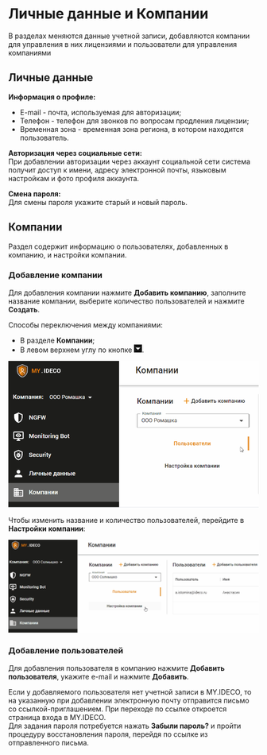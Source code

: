 # Личные данные и Компании

В разделах меняются данные учетной записи, добавляются компании для управления в них лицензиями и пользователи для управления компаниями

## Личные данные

**Информация о профиле:**
* E-mail - почта, используемая для авторизации;
* Телефон - телефон для звонков по вопросам продления лицензии;
* Временная зона - временная зона региона, в котором находится пользователь.

**Авторизация через социальные сети:** \
При добавлении авторизации через аккаунт социальной сети система получит доступ к имени, адресу электронной почты, языковым настройкам и фото профиля аккаунта.

**Смена пароля:** \
Для смены пароля укажите старый и новый пароль.

## Компании

Раздел содержит информацию о пользователях, добавленных в компанию, и настройки компании.

### Добавление компании

Для добавления компании нажмите **Добавить компанию**, заполните название компании, выберите количество пользователей и нажмите **Создать**.

Способы переключения между компаниями:
* В разделе **Компании**;
* В левом верхнем углу по кнопке ![](/.gitbook/assets/icon-cc.png).

![](/.gitbook/assets/my-ideco-companies.gif)

Чтобы изменить название и количество пользователей, перейдите в **Настройки компании**:

![](/.gitbook/assets/my-ideco-companies1.gif)

### Добавление пользователей

Для добавления пользователя в компанию нажмите **Добавить пользователя**, укажите e-mail и нажмите **Добавить**.

Если у добавляемого пользователя нет учетной записи в MY.IDECO, то на указанную при добавлении электронную почту отправится письмо со ссылкой-приглашением. При переходе по ссылке откроется страница входа в MY.IDECO. \
Для задания пароля потребуется нажать **Забыли пароль?** и пройти процедуру восстановления пароля, перейдя по ссылке из отправленного письма.